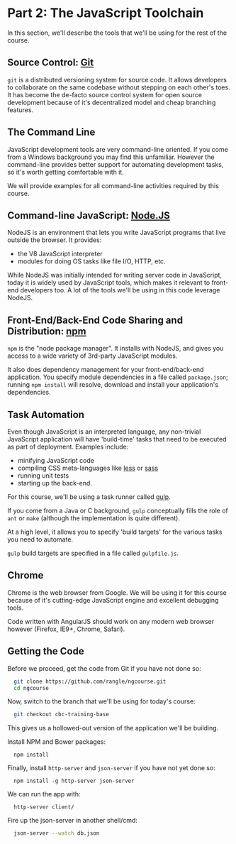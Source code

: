 # Part 2: The JavaScript Toolchain

In this section, we'll describe the tools that we'll be using for the
rest of the course.

## Source Control: [Git](http://git-scm.com/)

`git` is a distributed versioning system for source code.  It allows developers
to collaborate on the same codebase without stepping on each other's toes.  It
has become the de-facto source control system for open source development
because of it's decentralized model and cheap branching features.

## The Command Line

JavaScript development tools are very command-line oriented.  If you come from
a Windows background you may find this unfamiliar.  However the command-line
provides better support for automating development tasks, so it's worth getting
comfortable with it.

We will provide examples for all command-line activities required by this
course.

## Command-line JavaScript: [Node.JS](http://nodejs.org)

NodeJS is an environment that lets you write JavaScript programs that live
outside the browser.  It provides:

* the V8 JavaScript interpreter
* modules for doing OS tasks like file I/O, HTTP, etc.

While NodeJS was initially intended for writing server code in JavaScript,
today it is widely used by JavaScript tools, which makes it relevant to
front-end developers too. A lot of the tools we'll be using in this code
leverage NodeJS.

## Front-End/Back-End Code Sharing and Distribution: [npm](https://www.npmjs.com/)

`npm` is the "node package manager".  It installs with NodeJS, and gives you
access to a wide variety of 3rd-party JavaScript modules.

It also does dependency management for your front-end/back-end application.  You specify
module dependencies in a file called `package.json`; running `npm install`
will resolve, download and install your application's dependencies.

## Task Automation

Even though JavaScript is an interpreted language, any non-trivial JavaScript
application will have 'build-time' tasks that need to be executed as part of
deployment.  Examples include:

* minifying JavaScript code
* compiling CSS meta-languages like [less](http://lesscss.org) or [sass](http://sass-lang.com)
* running unit tests
* starting up the back-end.

For this course, we'll be using a task runner called [gulp](http://gulpjs.com/).

If you come from a Java or C background, `gulp` conceptually fills the role of
`ant` or `make` (although the implementation is quite different).

At a high level, it allows you to specify 'build targets' for the various tasks
you need to automate.

`gulp` build targets are specified in a file called `gulpfile.js`.

## Chrome

Chrome is the web browser from Google.  We will be using it for this course
because of it's cutting-edge JavaScript engine and excellent debugging tools.

Code written with AngularJS should work on any modern web browser however
(Firefox, IE9+, Chrome, Safari).

## Getting the Code

Before we proceed, get the code from Git if you have not done so:

```bash
  git clone https://github.com/rangle/ngcourse.git
  cd ngcourse
```

Now, switch to the branch that we'll be using for today's course:

```bash
  git checkout cbc-training-base
```

This gives us a hollowed-out version of the application we'll be building.

Install NPM and Bower packages:

```
  npm install
```

Finally, install `http-server` and `json-server` if you have not yet done so:

```
  npm install -g http-server json-server
```

We can run the app with:

```
  http-server client/
```

Fire up the json-server in another shell/cmd:

```sh
  json-server --watch db.json
```